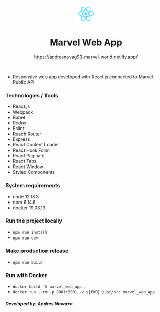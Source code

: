 <p align="center">
  <img alt="React.js" src="https://raw.githubusercontent.com/github/explore/80688e429a7d4ef2fca1e82350fe8e3517d3494d/topics/react/react.png" width="60" />
</p>

<h1 align="center">
  Marvel Web App
</h1>
<p align="center">
  <a href="https://andresnavag93-marvel-world.netlify.app/" target="_blank">
    https://andresnavag93-marvel-world.netlify.app/
  </a>
</p>

<br/>

- Responsive web app developed with React.js connected to Marvel Public API

### Technologies / Tools

- React.js
- Webpack
- Babel
- Redux
- Eslint
- Reach Router
- Express
- React Content Loader
- React Hook Form
- React Paginate
- React Tabs
- React Window
- Styled Components

### System requirements

- node 12.18.3
- npm 6.14.6
- docker 19.03.13

### Run the project locally

- `npm run install`
- `npm run dev`

### Make production release

- `npm run build`

### Run with Docker

- `docker build -t marvel_web_app .`
- `docker run --rm -p 8081:8081 -v ${PWD}:/usr/src marvel_web_app`

##### Developed by: Andres Navarro
